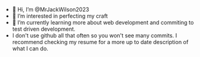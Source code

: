 - 👋 Hi, I’m @MrJackWilson2023
- 👀 I’m interested in perfecting my craft
- 🌱 I’m currently learning more about web development and commiting to test driven development.
- I don't use github all that often so you won't see many commits. I recommend checking my resume
  for a more up to date description of what I can do.

<!---
MrJackWilson2023/MrJackWilson2023 is a ✨ special ✨ repository because its `README.md` (this file) appears on your GitHub profile.
You can click the Preview link to take a look at your changes.
--->
